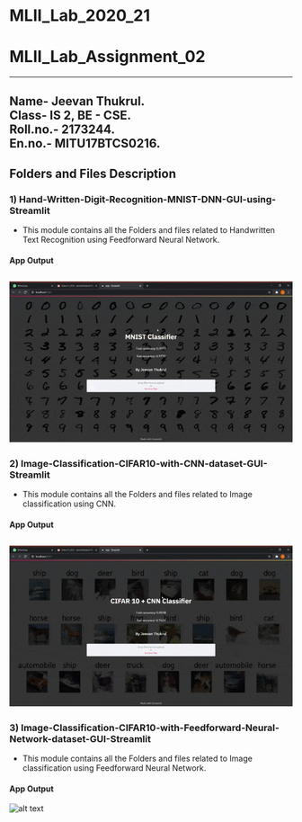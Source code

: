# MLII_Lab_2020_21

# MLII_Lab_Assignment_02
---
**Name- Jeevan Thukrul.** <br/>
**Class- IS 2, BE - CSE.**<br/>
**Roll.no.- 2173244.**<br/>
**En.no.- MITU17BTCS0216.**<br/>
---

## Folders and Files Description

### 1) Hand-Written-Digit-Recognition-MNIST-DNN-GUI-using-Streamlit
- This module contains all the Folders and files related to Handwritten Text Recognition using Feedforward Neural Network.
#### App Output
![alt text](https://github.com/Jeevan-Thukrul/Hand-Written-Digit-Recognition-MNIST-DNN-GUI-using-Streamlit/blob/edf0b82312d577c12a79a6f334fdb530fd1583a5/Output/2173244_MNIST_DNN.gif)
---

### 2) Image-Classification-CIFAR10-with-CNN-dataset-GUI-Streamlit
- This module contains all the Folders and files related to Image classification using CNN.
#### App Output
![alt text](https://github.com/Jeevan-Thukrul/Image-Classification-CIFAR10-with-CNN-dataset-GUI-Streamlit/blob/master/Output/2173244_CIFAR10_CNN.gif)
---

### 3) Image-Classification-CIFAR10-with-Feedforward-Neural-Network-dataset-GUI-Streamlit
- This module contains all the Folders and files related to Image classification using Feedforward Neural Network.
#### App Output
![alt text](https://github.com/Jeevan-Thukrul/Image-Classification-CIFAR10-with-Feedforward-Neural-Network-dataset-GUI-Streamlit/blob/master/Output/2173244_CIFAR10_DNN.gif)

